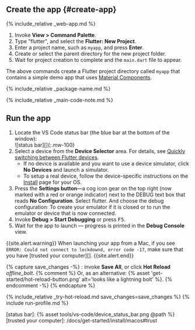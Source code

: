 <div class="tab-pane" id="vscode" role="tabpanel" aria-labelledby="vscode-tab" markdown="1">

## Create the app {#create-app}

{% include_relative _web-app.md  %}

  1. Invoke **View > Command Palette**.
  1. Type "flutter", and select the **Flutter: New Project**.
  1. Enter a project name, such as `myapp`, and press **Enter**.
  1. Create or select the parent directory for the new project folder.
  1. Wait for project creation to complete and the `main.dart`
     file to appear.

The above commands create a Flutter project directory called `myapp` that
contains a simple demo app that uses [Material Components][].

{% include_relative _package-name.md  %}

{% include_relative _main-code-note.md  %}

## Run the app

 1. Locate the VS Code status bar (the blue bar at the bottom of the
    window):<br> ![status bar][]{:.mw-100}
 1. Select a device from the **Device Selector** area.
    For details, see [Quickly switching between Flutter devices][].
    - If no device is available and you want to use a device simulator,
      click **No Devices** and launch a simulator.
    - To setup a real device, follow the device-specific instructions on the
      [Install][] page for your OS.
 1. Press the **Settings button**&mdash;a cog icon gear
    on the top right (now marked with a red or orange indicator)
    next to the DEBUG text box that reads **No Configuration**.
    Select flutter. And choose the debug configuration:
    To create your emulator if it is closed or to run the
    emulator or device that is now connected.
 1. Invoke **Debug > Start Debugging** or press <kbd>F5</kbd>.
 1. Wait for the app to launch &mdash; progress is printed
    in the **Debug Console** view.

{{site.alert.warning}}
  When launching your app from a Mac, if you see
  `ERROR: Could not connect to lockdownd, error code -17`,
  make sure that you have [trusted your computer][].
{{site.alert.end}}

{% capture save_changes -%}
  : invoke **Save All**, or click **Hot Reload**
  <i class="material-icons align-bottom">offline_bolt</i>.
  {% comment %} Or, as an alternative:
    {% asset 'get-started/hot-reload-button.png' alt='looks like a lightning bolt' %}.
  {% endcomment -%}
{% endcapture %}

{% include_relative _try-hot-reload.md save_changes=save_changes %}
{% include run-profile.md %}

[Install]: /docs/get-started/install
[Material Components]: {{site.material}}/guidelines
[Quickly switching between Flutter devices]: https://dartcode.org/docs/quickly-switching-between-flutter-devices
[status bar]: {% asset tools/vs-code/device_status_bar.png @path %}
[trusted your computer]: /docs/get-started/install/macos#trust

</div>
